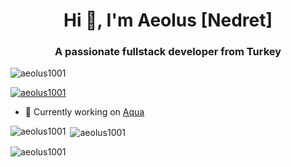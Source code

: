 <h1 align="center">Hi 👋, I'm Aeolus [Nedret]</h1>
<h3 align="center">A passionate fullstack developer from Turkey</h3>

<p align="left"> <img src="https://komarev.com/ghpvc/?username=aeolus1001&label=Profile%20views&color=0e75b6&style=flat" alt="aeolus1001" /> </p>

<p align="left"> <a href="https://github.com/ryo-ma/github-profile-trophy"><img src="https://github-profile-trophy.vercel.app/?username=aeolus1001" alt="aeolus1001" /></a> </p>

- 🔭 Currently working on [Aqua](https://github.com/watan104/AquaServices)

<p><img align="left" src="https://github-readme-stats.vercel.app/api/top-langs?username=aeolus1001&show_icons=true&locale=en&layout=compact" alt="aeolus1001" /></p>

<p>&nbsp;<img align="center" src="https://github-readme-stats.vercel.app/api?username=aeolus1001&show_icons=true&locale=en" alt="aeolus1001" /></p>

<p><img align="center" src="https://github-readme-streak-stats.herokuapp.com/?user=aeolus1001&" alt="aeolus1001" /></p>

